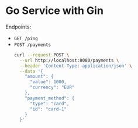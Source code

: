 # Go Service with Gin

Endpoints:

* `GET /ping`
* `POST /payments`
  ```bash
  curl --request POST \
    --url http://localhost:8080/payments \
    --header 'Content-Type: application/json' \
    --data '{
      "amount": {
        "value": 1000,
        "currency": "EUR"
      },
      "payment_method": {
        "type": "card",
        "id": "card-1"
      }
    }'
  ```
